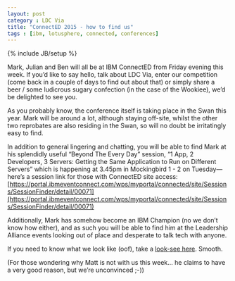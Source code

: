 ```yaml
---
layout: post
category : LDC Via
title: "ConnectED 2015 - how to find us"
tags : [ibm, lotusphere, connected, conferences]
---
```

{% include JB/setup %}

Mark, Julian and Ben will all be at IBM ConnectED from Friday evening this week. If you’d like to say hello, talk about LDC Via, enter our competition (come back in a couple of days to find out about that) or simply share a beer / some ludicrous sugary confection (in the case of the Wookiee), we’d be delighted to see you.

As you probably know, the conference itself is taking place in the Swan this year. Mark will be around a lot, although staying off-site, whilst the other two reprobates are also residing in the Swan, so will no doubt be irritatingly easy to find.

In addition to general lingering and chatting, you will be able to find Mark at his splendidly useful “Beyond The Every Day” session, “1 App, 2 Developers, 3 Servers: Getting the Same Application to Run on Different Servers” which is happening at 3.45pm in Mockingbird 1 - 2 on Tuesday—here’s a session link for those with ConnectED site access: [https://portal.ibmeventconnect.com/wps/myportal/connected/site/Sessions/SessionFinder/detail/00071](https://portal.ibmeventconnect.com/wps/myportal/connected/site/Sessions/SessionFinder/detail/00071)

Additionally, Mark has somehow become an IBM Champion (no we don’t know how either), and as such you will be able to find him at the Leadership Alliance events looking out of place and desperate to talk tech with anyone.

If you need to know what we look like (oof), take a [look-see here](http://ldcvia.com/about.html). Smooth.

(For those wondering why Matt is not with us this week… he claims to have a very good reason, but we’re unconvinced ;-))

